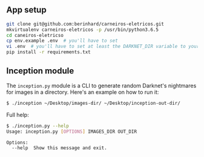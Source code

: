 ## App setup

```bash
git clone git@github.com:berinhard/carneiros-eletricos.git
mkvirtualenv carneiros-eletricos -p /usr/bin/python3.6.5
cd caneiros-eletricso
cp env.example .env  # you'll have to set
vi .env  # you'll have to set at least the DARKNET_DIR variable to your path
pip install -r requirements.txt
```

## Inception module

The `inception.py` module is a CLI to generate random Darknet's nightmares for images in a directory. Here's an example on how to run it:

```bash
$ ./inception ~/Desktop/images-dir/ ~/Desktop/inception-out-dir/
```


Full help:

```bash
$ ./inception.py --help
Usage: inception.py [OPTIONS] IMAGES_DIR OUT_DIR

Options:
  --help  Show this message and exit.
```
